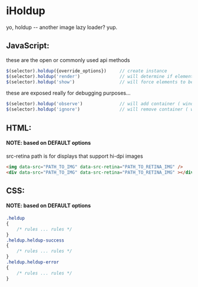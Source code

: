 iHoldup
=======

yo, holdup -- another image lazy loader? yup.


## JavaScript:
these are the open or commonly used api methods
```javascript
$(selector).holdup({override_options})     // create instance
$(selector).holdup('render')               // will determine if element should be shown
$(selector).holdup('show')                 // will force elements to be loaded
```

these are exposed really for debugging purposes...
```javascript
$(selector).holdup('observe')              // will add container ( window ) event bindings if bindings have not been added
$(selector).holdup('ignore')               // will remove container ( window ) event bindings
```

## HTML:
#### NOTE: based on DEFAULT options
src-retina path is for displays that support hi-dpi images
```html
<img data-src="PATH_TO_IMG" data-src-retina="PATH_TO_RETINA_IMG" />
<div data-src="PATH_TO_IMG" data-src-retina="PATH_TO_RETINA_IMG" ></div>
```

## CSS:
#### NOTE: based on DEFAULT options
```css
.heldup
{
    /* rules ... rules */
}
.heldup.heldup-success
{
    /* rules ... rules */
}
.heldup.heldup-error
{
    /* rules ... rules */
}
```
